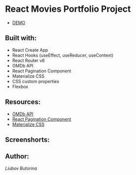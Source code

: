 # React Movies Portfolio Project

- [DEMO](https://liubovbutorina7.github.io/react-movies/)

## Built with:

- React Create App
- React Hooks (useEffect, useReducer, useContext)
- React Router v6 
- OMDb API
- React Pagination Component
- Materialize CSS
- CSS custom properties
- Flexbox

## Resources:

- [OMDb API](https://www.omdbapi.com/)
- [React Pagination Component](https://mui.com/material-ui/react-pagination/)
- [Materialize CSS](https://materializecss.com/)

## Screenshorts:


## Author:

_Liubov Butorina_